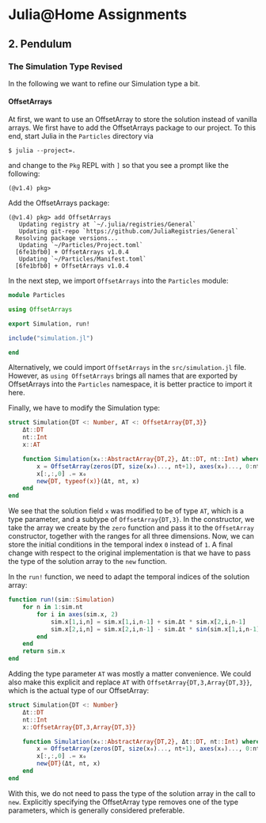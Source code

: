 
# Julia@Home Assignments

## 2. Pendulum

### The Simulation Type Revised

In the following we want to refine our Simulation type a bit.

#### OffsetArrays

At first, we want to use an OffsetArray to store the solution instead of vanilla arrays.
We first have to add the OffsetArrays package to our project.
To this end, start Julia in the `Particles` directory via
```
$ julia --project=.
```
and change to the `Pkg` REPL with `]` so that you see a prompt like the following:
```
(@v1.4) pkg>
```
Add the OffsetArrays package:
```
(@v1.4) pkg> add OffsetArrays
   Updating registry at `~/.julia/registries/General`
   Updating git-repo `https://github.com/JuliaRegistries/General`
  Resolving package versions...
   Updating `~/Particles/Project.toml`
  [6fe1bfb0] + OffsetArrays v1.0.4
   Updating `~/Particles/Manifest.toml`
  [6fe1bfb0] + OffsetArrays v1.0.4
```

In the next step, we import `OffsetArrays` into the `Particles` module:
```julia
module Particles

using OffsetArrays

export Simulation, run!

include("simulation.jl")

end
```
Alternatively, we could import `OffsetArrays` in the `src/simulation.jl` file. However, as `using OffsetArrays` brings all names that are exported by OffsetArrays into the `Particles` namespace, it is better practice to import it here.

Finally, we have to modify the Simulation type:
```julia
struct Simulation{DT <: Number, AT <: OffsetArray{DT,3}}
    Δt::DT
    nt::Int
    x::AT

    function Simulation(x₀::AbstractArray{DT,2}, Δt::DT, nt::Int) where {DT}
        x = OffsetArray(zeros(DT, size(x₀)..., nt+1), axes(x₀)..., 0:nt)
        x[:,:,0] .= x₀
        new{DT, typeof(x)}(Δt, nt, x)
    end
end
```
We see that the solution field `x` was modified to be of type `AT`, which is a type parameter, and a subtype of `OffsetArray{DT,3}`.
In the constructor, we take the array we create by the `zero` function and pass it to the `OffsetArray` constructor, together with the ranges for all three dimensions.
Now, we can store the initial conditions in the temporal index `0` instead of `1`.
A final change with respect to the original implementation is that we have to pass the type of the solution array to the `new` function.

In the `run!` function, we need to adapt the temporal indices of the solution array:
```julia
function run!(sim::Simulation)
    for n in 1:sim.nt
        for i in axes(sim.x, 2)
            sim.x[1,i,n] = sim.x[1,i,n-1] + sim.Δt * sim.x[2,i,n-1]
            sim.x[2,i,n] = sim.x[2,i,n-1] - sim.Δt * sin(sim.x[1,i,n-1])
        end
    end
    return sim.x
end
```

Adding the type parameter `AT` was mostly a matter convenience. 
We could also make this explicit and replace `AT` with `OffsetArray{DT,3,Array{DT,3}}`, which is the actual type of our OffsetArray:
```julia
struct Simulation{DT <: Number}
    Δt::DT
    nt::Int
    x::OffsetArray{DT,3,Array{DT,3}}

    function Simulation(x₀::AbstractArray{DT,2}, Δt::DT, nt::Int) where {DT}
        x = OffsetArray(zeros(DT, size(x₀)..., nt+1), axes(x₀)..., 0:nt)
        x[:,:,0] .= x₀
        new{DT}(Δt, nt, x)
    end
end
```
With this, we do not need to pass the type of the solution array in the call to `new`.
Explicitly specifying the OffsetArray type removes one of the type parameters, which is generally considered preferable.

